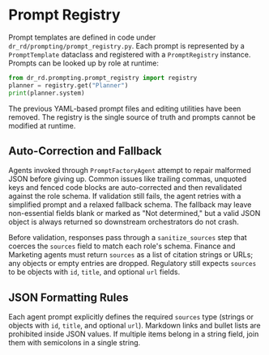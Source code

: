 # Prompt Registry

Prompt templates are defined in code under `dr_rd/prompting/prompt_registry.py`.
Each prompt is represented by a `PromptTemplate` dataclass and registered with a
`PromptRegistry` instance. Prompts can be looked up by role at runtime:

```python
from dr_rd.prompting.prompt_registry import registry
planner = registry.get("Planner")
print(planner.system)
```

The previous YAML-based prompt files and editing utilities have been removed.
The registry is the single source of truth and prompts cannot be modified at
runtime.

## Auto-Correction and Fallback

Agents invoked through `PromptFactoryAgent` attempt to repair malformed JSON
before giving up.  Common issues like trailing commas, unquoted keys and fenced
code blocks are auto-corrected and then revalidated against the role schema. If
validation still fails, the agent retries with a simplified prompt and a
relaxed fallback schema. The fallback may leave non-essential fields blank or
marked as "Not determined," but a valid JSON object is always returned so
downstream orchestrators do not crash.

Before validation, responses pass through a `sanitize_sources` step that coerces
the `sources` field to match each role's schema. Finance and Marketing agents
must return `sources` as a list of citation strings or URLs; any objects or empty
entries are dropped. Regulatory still expects `sources` to be objects with
`id`, `title`, and optional `url` fields.

## JSON Formatting Rules

Each agent prompt explicitly defines the required `sources` type (strings or
objects with `id`, `title`, and optional `url`). Markdown links and bullet lists
are prohibited inside JSON values. If multiple items belong in a string field,
join them with semicolons in a single string.
